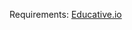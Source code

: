 Requirements:
    [Educative.io](https://www.educative.io/courses/grokking-the-object-oriented-design-interview)
